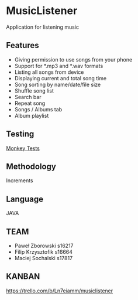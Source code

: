 # MusicListener

Application for listening music

## Features

- Giving permission to use songs from your phone
- Support for \*.mp3 and \*.wav formats
- Listing all songs from device
- Displaying current and total song time
- Song sorting by name/date/file size
- Shuffle song list
- Search bar
- Repeat song
- Songs / Albums tab
- Album playlist

## Testing

[Monkey Tests](https://github.com/netoperatingsystem/MusicListener/tree/main/monkey_logs)

## Methodology

Increments

## Language

JAVA

## TEAM

- Paweł Zborowski s16217
- Filip Krzysztofik s16664
- Maciej Sochalski s17817

## KANBAN

https://trello.com/b/Ln7eiamm/musiclistener
